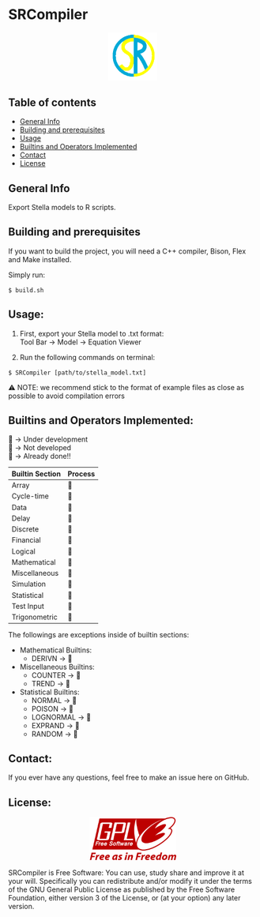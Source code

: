 # SRCompiler

<p align="center">
  <img src="images/src-git-logo.png" width="100"/>
</p>

## Table of contents
* [General Info](#general-info)
* [Building and prerequisites](#building-and-prerequisites)
* [Usage](#usage)
* [Builtins and Operators Implemented](#builtins-and-operators-implemented)
* [Contact](#contact)
* [License](license)

## General Info
Export Stella models to R scripts.

## Building and prerequisites
If you want to build the project, you will need a C++ compiler, Bison, Flex and Make installed.

Simply run:
```
$ build.sh
```

## Usage:
1. First, export your Stella model to .txt format:  
Tool Bar -> Model -> Equation Viewer 
  
2. Run the following commands on terminal:
```
$ SRCompiler [path/to/stella_model.txt]
```

:warning: NOTE: we recommend stick to the format of example files as close as possible to avoid compilation errors     
## Builtins and Operators Implemented:
:construction:  -> Under development  
:stop_sign:     -> Not developed  
:tada:          -> Already done!!  

|Builtin Section|    Process    |
| ------------- | ------------- |
|     Array     |  :stop_sign:  |
|   Cycle-time  |  :stop_sign:  |
|     Data      |:construction: |
|     Delay     |  :stop_sign:  |
|    Discrete   |  :stop_sign:  |
|    Financial  |  :stop_sign:  |
|    Logical    |    :tada:     |
|  Mathematical |    :tada:     |
| Miscellaneous |  :stop_sign:  |
|   Simulation  |:construction: |
|  Statistical  |  :stop_sign:  |
|   Test Input  |  :stop_sign:  |
| Trigonometric |    :tada:     |

The followings are exceptions inside of builtin sections: 
* Mathematical Builtins:
    * DERIVN    -> :stop_sign:  
* Miscellaneous Builtins:
    * COUNTER   -> :tada:  
    * TREND     -> :tada:
* Statistical Builtins:
    * NORMAL    -> :tada:
    * POISON    -> :tada:
    * LOGNORMAL -> :tada:
    * EXPRAND   -> :tada:
    * RANDOM    -> :tada:  

## Contact:
If you ever have any questions, feel free to make an issue here on GitHub.

## License:
<p align="center">
  <img src="images/GPLv3_Logo.svg.png" width="175"/>
</p>

SRCompiler is Free Software: You can use, study share and improve it at your will. Specifically you can redistribute and/or modify it under the terms of the GNU General Public License as published by the Free Software Foundation, either version 3 of the License, or (at your option) any later version.
